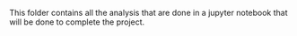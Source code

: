 This folder contains all the analysis that are done in a jupyter notebook that will be done to complete the project.